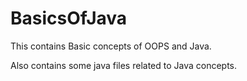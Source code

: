 # BasicsOfJava

This contains Basic concepts of OOPS and Java.

Also contains some java files related to Java concepts.